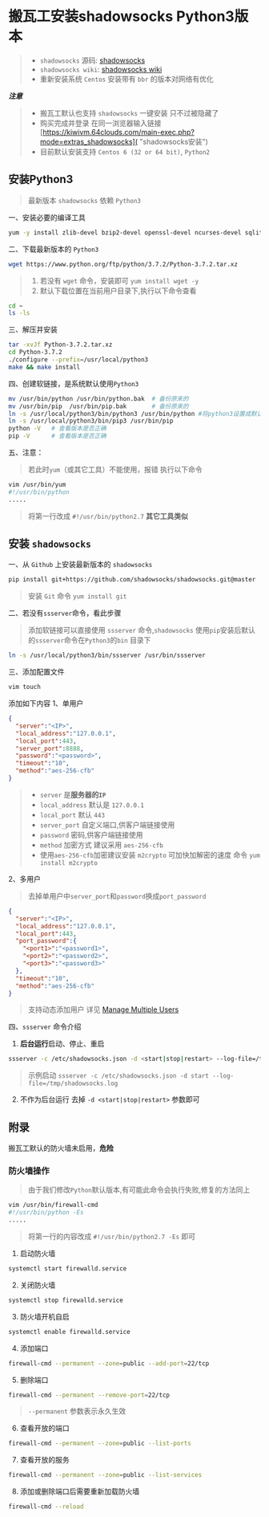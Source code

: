 # 搬瓦工安装shadowsocks Python3版本
>- `shadowsocks` 源码: [shadowsocks](https://github.com/shadowsocks/shadowsocks "shadowsocks")
>- `shadowsocks wiki`: [shadowsocks wiki](https://github.com/shadowsocks/shadowsocks/wiki "shadowsocks wiki")
>- 重新安装系统 `Centos` 安装带有 `bbr` 的版本对网络有优化

***注意***
>- 搬瓦工默认也支持 `shadowsocks` 一键安装 只不过被隐藏了
>- 购买完成并登录 在同一浏览器输入链接 [https://kiwivm.64clouds.com/main-exec.php?mode=extras_shadowsocks]( "shadowsocks安装")
>- 目前默认安装支持 `Centos 6 (32 or 64 bit)`, `Python2`


## 安装Python3
> 最新版本 `shadowsocks` 依赖 `Python3`

一、安装必要的编译工具
```bash
yum -y install zlib-devel bzip2-devel openssl-devel ncurses-devel sqlite-devel readline-devel tk-devel gdbm-devel db4-devel libpcap-devel xz-devel
```
二、下载最新版本的 `Python3`
```bash
wget https://www.python.org/ftp/python/3.7.2/Python-3.7.2.tar.xz
```
> 1. 若没有 `wget` 命令，安装即可 `yum install wget -y`
> 2. 默认下载位置在当前用户目录下,执行以下命令查看
```bash
cd ~
ls -ls
```
三、解压并安装
```bash
tar -xvJf Python-3.7.2.tar.xz
cd Python-3.7.2
./configure --prefix=/usr/local/python3
make && make install
```

四、创建软链接，是系统默认使用`Python3`
```bash
mv /usr/bin/python /usr/bin/python.bak  # 备份原来的
mv /usr/bin/pip  /usr/bin/pip.bak       # 备份原来的
ln -s /usr/local/python3/bin/python3 /usr/bin/python #将python3设置成默认
ln -s /usr/local/python3/bin/pip3 /usr/bin/pip
python -V   # 查看版本是否正确
pip -V      # 查看版本是否正确
```

五、注意：
> 若此时`yum`（或其它工具）不能使用，报错
> 执行以下命令
```bash
vim /usr/bin/yum
#!/usr/bin/python
.....
```
> 将第一行改成 `#!/usr/bin/python2.7`  **其它工具类似**


## 安装 `shadowsocks`
一、从 `Github` 上安装最新版本的 `shadowsocks`
```bash
pip install git+https://github.com/shadowsocks/shadowsocks.git@master
```
> 安装 `Git` 命令 `yum install git`

二、若没有`ssserver`命令，看此步骤
>添加软链接可以直接使用 `ssserver` 命令,`shadowsocks` 使用`pip`安装后默认的`ssserver`命令在`Python3`的`bin` 目录下
```bash
ln -s /usr/local/python3/bin/ssserver /usr/bin/ssserver
```

三、添加配置文件
```bash
vim touch
```
添加如下内容
1、单用户
```json
{   
  "server":"<IP>",
  "local_address":"127.0.0.1",
  "local_port":443,
  "server_port":8888,
  "password":"<password>",
  "timeout":"10",
  "method":"aes-256-cfb"
}
```
>- `server` 是**服务器的`IP`**
>- `local_address` 默认是 `127.0.0.1`
>- `local_port` 默认 `443`
>- `server_port` 自定义端口,供客户端链接使用
>- `password` 密码,供客户端链接使用
>- `method` 加密方式 建议采用 `aes-256-cfb`
>- 使用`aes-256-cfb`加密建议安装 `m2crypto` 可加快加解密的速度 命令 `yum install m2crypto`

2、多用户
> 去掉单用户中`server_port`和`password`换成`port_password`

```json
{
  "server":"<IP>",
  "local_address":"127.0.0.1",
  "local_port":443,
  "port_password":{
    "<port1>":"<password1>",
    "<port2>":"<password2>",
    "<port3>":"<password3>"
  },
  "timeout":"10",
  "method":"aes-256-cfb"
}
```
> 支持动态添加用户 详见 [Manage Multiple Users](https://github.com/shadowsocks/shadowsocks/wiki/Manage-Multiple-Users "wiki")

四、`ssserver` 命令介绍
1. **后台运行**启动、停止、重启

```bash
ssserver -c /etc/shadowsocks.json -d <start|stop|restart> --log-file=/tmp/shadowsocks.log
```
> 示例启动
> `ssserver -c /etc/shadowsocks.json -d start --log-file=/tmp/shadowsocks.log`
2. 不作为后台运行 去掉 ` -d <start|stop|restart> ` 参数即可

## 附录
搬瓦工默认的防火墙未启用，**危险**
### 防火墙操作
> 由于我们修改`Python`默认版本,有可能此命令会执行失败,修复的方法同上
```bash
vim /usr/bin/firewall-cmd
#!/usr/bin/python -Es
.....
```
> 将第一行的内容改成 `#!/usr/bin/python2.7 -Es` 即可
1. 启动防火墙
```bash
systemctl start firewalld.service
```
2. 关闭防火墙
```bash
systemctl stop firewalld.service
```
3. 防火墙开机自启
```bash
systemctl enable firewalld.service
```
4. 添加端口
```bash
firewall-cmd --permanent --zone=public --add-port=22/tcp
```
5. 删除端口
```bash
firewall-cmd --permanent --remove-port=22/tcp
```
> `--permanent` 参数表示永久生效
6. 查看开放的端口
```bash
firewall-cmd --permanent --zone=public --list-ports
```
7. 查看开放的服务
```bash
firewall-cmd --permanent --zone=public --list-services
```

8. 添加或删除端口后需要重新加载防火墙
```bash
firewall-cmd --reload
```



